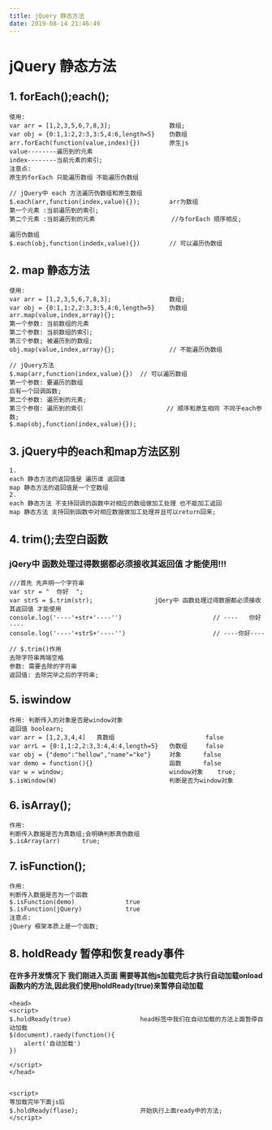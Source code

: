 ```yaml
---
title: jQuery 静态方法
date: 2019-08-14 21:46:49
---
```


# jQuery 静态方法

## 1. forEach();each();

```
使用:
var arr = [1,2,3,5,6,7,8,3];				数组;
var obj = {0:1,1:2,2:3,3:5,4:6,length=5}	伪数组
arr.forEach(function(value,index){})		原生js
value--------遍历到的元素
index--------当前元素的索引;
注意点:
原生的forEach 只能遍历数组 不能遍历伪数组

// jQuery中 each 方法遍历伪数组和原生数组
$.each(arr,function(index,value){});		arr为数组
第一个元素 :当前遍历到的索引;
第二个元素 :当前遍历到的元素						//与forEach 顺序相反;

遍历伪数组
$.each(obj,function(indedx,value){})		// 可以遍历伪数组

```

## 2. map 静态方法

```
使用:
var arr = [1,2,3,5,6,7,8,3];				数组;
var obj = {0:1,1:2,2:3,3:5,4:6,length=5}	伪数组
arr.map(value,index,array){};
第一个参数: 当前数组的元素
第二个参数: 当前数组的索引;
第三个参数; 被遍历到的数组;
obj.map(value,index,array){};				// 不能遍历伪数组

// jQuery方法
$.map(arr,function(index,value){})	// 可以遍历数组
第一个参数: 要遍历的数组
后有一个回调函数;
第二个参数: 遍历到的元素;
第三个参宿: 遍历到的索引						// 顺序和原生相同 不同于each参数;
$.map(obj,function(index,value){});
```

## 3. jQuery中的each和map方法区别

```
1.
each 静态方法的返回值是 遍历谁 返回谁
map 静态方法的返回值是一个空数组
2. 
each 静态方法 不支持回调的函数中对相应的数组做加工处理 也不能加工返回
map 静态方法 支持回到函数中对相应数据做加工处理并且可以return回来;
```

## 4. trim();去空白函数

### jQery中 函数处理过得数据都必须接收其返回值 才能使用!!!

```
///首先 先声明一个字符串
var str = "  你好  ";
var strS = $.trim(str);					jQery中 函数处理过得数据都必须接收其返回值 才能使用
console.log('----'+str+'----'')							// ----   你好  ----
console.log('----'+strS+'----'')						// ----你好----

// $.trim()作用
去除字符串两端空格
参数: 需要去除的字符串
返回值: 去除完毕之后的字符串;
```

## 5. iswindow

```
作用: 判断传入的对象是否是window对象
返回值 boolearn;
var arr = [1,2,3,4,4]	真数组							false
var arrL = {0:1,1:2,2:3,3:4,4:4,length=5}	伪数组		false
var obj = {"demo":"hellow","name"="ke"}		对象		false
var demo = function(){}						函数		false
var w = window;								window对象	true;
$.isWindow(W) 								判断是否为window对象
```

## 6. isArray();

```
作用:
判断传入数据是否为真数组;会明确判断真伪数组
$.isArray(arr)		true;

```

## 7. isFunction();

```
作用:
判断传入数据是否为一个函数
$.isFunction(demo)				true
$.isFunction(jQuery)			true
注意点:
jQuery 框架本质上是一个函数;
```

## 8. holdReady 暂停和恢复ready事件

#### 在许多开发情况下 我们刚进入页面 需要等其他js加载完后才执行自动加载onload函数内的方法,因此我们使用holdReady(true)来暂停自动加载

````
<head>
<script>
$.holdReady(true)					head标签中我们在自动加载的方法上面暂停自动加载
$(document).raedy(function(){
	alert('自动加载')
})

</script>
</head>


<script>
等加载完毕下面js后
$.holdReady(flase);					开始执行上面ready中的方法;
</script>
````

